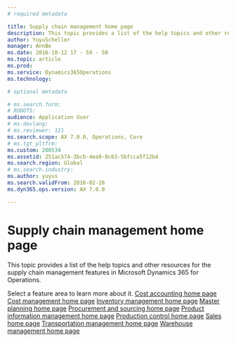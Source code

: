 ```yaml
---
# required metadata

title: Supply chain management home page
description: This topic provides a list of the help topics and other resources for the supply chain management features in Microsoft Dynamics 365 for Operations. 
author: YuyuScheller
manager: AnnBe
ms.date: 2016-10-12 17 - 59 - 50
ms.topic: article
ms.prod: 
ms.service: Dynamics365Operations
ms.technology: 

# optional metadata

# ms.search.form: 
# ROBOTS: 
audience: Application User
# ms.devlang: 
# ms.reviewer: 121
ms.search.scope: AX 7.0.0, Operations, Core
# ms.tgt_pltfrm: 
ms.custom: 208534
ms.assetid: 251ac574-3bcb-4ea9-8c63-5bfcca5f12b4
ms.search.region: Global
# ms.search.industry: 
ms.author: yuyus
ms.search.validFrom: 2016-02-28
ms.dyn365.ops.version: AX 7.0.0

---
```


# Supply chain management home page

This topic provides a list of the help topics and other resources for the supply chain management features in Microsoft Dynamics 365 for Operations. 

Select a feature area to learn more about it. [Cost accounting home page](cost-accounting-home-page.md) [Cost management home page](cost-management.md) [Inventory management home page](inventory-management.md) [Master planning home page](master-plan.md) [Procurement and sourcing home page](procurement-sourcing.md) [Product information management home page](product-information.md) [Production control home page](production-control-home-page.md) [Sales home page](sales.md) [Transportation management home page](transportation-management.md) [Warehouse management home page](warehouse-management.md)




